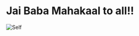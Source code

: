 # Jai Baba Mahakaal to all!!
![Self](https://github.com/user-attachments/assets/b22606db-2d93-4608-aa0e-b8e872d6cca6)
